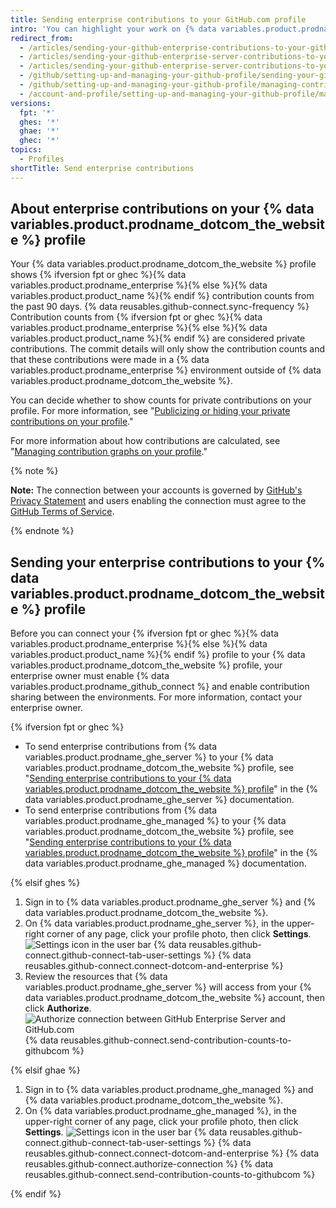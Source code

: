 ```yaml
---
title: Sending enterprise contributions to your GitHub.com profile
intro: 'You can highlight your work on {% data variables.product.prodname_enterprise %} by sending the contribution counts to your {% data variables.product.prodname_dotcom_the_website %} profile.'
redirect_from:
  - /articles/sending-your-github-enterprise-contributions-to-your-github-com-profile
  - /articles/sending-your-github-enterprise-server-contributions-to-your-github-com-profile
  - /articles/sending-your-github-enterprise-server-contributions-to-your-githubcom-profile
  - /github/setting-up-and-managing-your-github-profile/sending-your-github-enterprise-server-contributions-to-your-githubcom-profile
  - /github/setting-up-and-managing-your-github-profile/managing-contribution-graphs-on-your-profile/sending-your-github-enterprise-server-contributions-to-your-githubcom-profile
  - /account-and-profile/setting-up-and-managing-your-github-profile/managing-contribution-graphs-on-your-profile/sending-enterprise-contributions-to-your-githubcom-profile
versions:
  fpt: '*'
  ghes: '*'
  ghae: '*'
  ghec: '*'
topics:
  - Profiles
shortTitle: Send enterprise contributions
---
```


## About enterprise contributions on your {% data variables.product.prodname_dotcom_the_website %} profile

Your {% data variables.product.prodname_dotcom_the_website %} profile shows {% ifversion fpt or ghec %}{% data variables.product.prodname_enterprise %}{% else %}{% data variables.product.product_name %}{% endif %} contribution counts from the past 90 days. {% data reusables.github-connect.sync-frequency %} Contribution counts from {% ifversion fpt or ghec %}{% data variables.product.prodname_enterprise %}{% else %}{% data variables.product.product_name %}{% endif %} are considered private contributions. The commit details will only show the contribution counts and that these contributions were made in a {% data variables.product.prodname_enterprise %} environment outside of {% data variables.product.prodname_dotcom_the_website %}.

You can decide whether to show counts for private contributions on your profile. For more information, see "[Publicizing or hiding your private contributions on your profile](/articles/publicizing-or-hiding-your-private-contributions-on-your-profile/)."

For more information about how contributions are calculated, see "[Managing contribution graphs on your profile](/articles/managing-contribution-graphs-on-your-profile/)."

{% note %}

**Note:** The connection between your accounts is governed by [GitHub's Privacy Statement](/free-pro-team@latest/github/site-policy/github-privacy-statement/) and users enabling the connection must agree to the [GitHub Terms of Service](/free-pro-team@latest/github/site-policy/github-terms-of-service).

{% endnote %}

## Sending your enterprise contributions to your {% data variables.product.prodname_dotcom_the_website %} profile

Before you can connect your {% ifversion fpt or ghec %}{% data variables.product.prodname_enterprise %}{% else %}{% data variables.product.product_name %}{% endif %} profile to your {% data variables.product.prodname_dotcom_the_website %} profile, your enterprise owner must enable {% data variables.product.prodname_github_connect %} and enable contribution sharing between the environments. For more information, contact your enterprise owner.

{% ifversion fpt or ghec %}

- To send enterprise contributions from {% data variables.product.prodname_ghe_server %} to your {% data variables.product.prodname_dotcom_the_website %} profile, see "[Sending enterprise contributions to your {% data variables.product.prodname_dotcom_the_website %} profile](/enterprise-server/account-and-profile/setting-up-and-managing-your-github-profile/managing-contribution-graphs-on-your-profile/sending-enterprise-contributions-to-your-githubcom-profile)" in the {% data variables.product.prodname_ghe_server %} documentation.
- To send enterprise contributions from {% data variables.product.prodname_ghe_managed %} to your {% data variables.product.prodname_dotcom_the_website %} profile, see "[Sending enterprise contributions to your {% data variables.product.prodname_dotcom_the_website %} profile](/github-ae@latest/account-and-profile/setting-up-and-managing-your-github-profile/managing-contribution-graphs-on-your-profile/sending-enterprise-contributions-to-your-githubcom-profile)" in the {% data variables.product.prodname_ghe_managed %} documentation.

{% elsif ghes %}

1. Sign in to {% data variables.product.prodname_ghe_server %} and {% data variables.product.prodname_dotcom_the_website %}.
1. On {% data variables.product.prodname_ghe_server %}, in the upper-right corner of any page, click your profile photo, then click **Settings**.
   ![Settings icon in the user bar](/assets/images/help/settings/userbar-account-settings.png)
{% data reusables.github-connect.github-connect-tab-user-settings %}
{% data reusables.github-connect.connect-dotcom-and-enterprise %}
1. Review the resources that {% data variables.product.prodname_ghe_server %} will access from your {% data variables.product.prodname_dotcom_the_website %} account, then click **Authorize**.
   ![Authorize connection between GitHub Enterprise Server and GitHub.com](/assets/images/help/settings/authorize-ghe-to-connect-to-dotcom.png)
{% data reusables.github-connect.send-contribution-counts-to-githubcom %}

{% elsif ghae %}

1. Sign in to {% data variables.product.prodname_ghe_managed %} and {% data variables.product.prodname_dotcom_the_website %}.
1. On {% data variables.product.prodname_ghe_managed %}, in the upper-right corner of any page, click your profile photo, then click **Settings**.
   ![Settings icon in the user bar](/assets/images/help/settings/userbar-account-settings.png)
{% data reusables.github-connect.github-connect-tab-user-settings %}
{% data reusables.github-connect.connect-dotcom-and-enterprise %}
{% data reusables.github-connect.authorize-connection %}
{% data reusables.github-connect.send-contribution-counts-to-githubcom %}

{% endif %}

